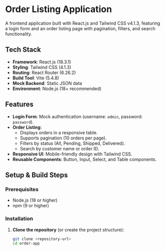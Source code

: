 # Order Listing Application

A frontend application built with React.js and Tailwind CSS v4.1.3, featuring a login form and an order listing page with pagination, filters, and search functionality.

## Tech Stack
- **Framework**: React.js (18.3.1)
- **Styling**: Tailwind CSS (4.1.3)
- **Routing**: React Router (6.26.2)
- **Build Tool**: Vite (5.4.8)
- **Mock Backend**: Static JSON data
- **Environment**: Node.js (18+ recommended)

## Features
- **Login Form**: Mock authentication (username: `admin`, password: `password`).
- **Order Listing**:
  - Displays orders in a responsive table.
  - Supports pagination (10 orders per page).
  - Filters by status (All, Pending, Shipped, Delivered).
  - Search by customer name or order ID.
- **Responsive UI**: Mobile-friendly design with Tailwind CSS.
- **Reusable Components**: Button, Input, Select, and Table components.

## Setup & Build Steps

### Prerequisites
- Node.js (18 or higher)
- npm (9 or higher)

### Installation
1. **Clone the repository** (or create the project structure):
   ```bash
   git clone <repository-url>
   cd order-app
